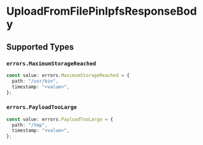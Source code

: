 # UploadFromFilePinIpfsResponseBody


## Supported Types

### `errors.MaximumStorageReached`

```typescript
const value: errors.MaximumStorageReached = {
  path: "/usr/bin",
  timestamp: "<value>",
};
```

### `errors.PayloadTooLarge`

```typescript
const value: errors.PayloadTooLarge = {
  path: "/tmp",
  timestamp: "<value>",
};
```

